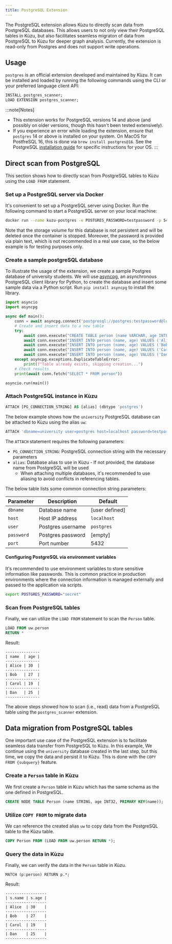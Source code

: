 ```yaml
---
title: PostgreSQL Extension
---
```


The PostgreSQL extension allows Kùzu to directly scan data from PostgreSQL databases.
This allows users to not only view their PostgreSQL tables in Kùzu, but also facilitates seamless
migraton of data from PostgreSQL to Kùzu for deeper graph analysis. Currently, the extension is read-only
from Postgres and does not support write operations.

## Usage

`postgres` is an official extension developed and maintained by Kùzu.
It can be installed and loaded by running the following commands using the CLI or your preferred language
client API:

```sql
INSTALL postgres_scanner;
LOAD EXTENSION postgres_scanner;
```

:::note[Notes]
- This extension works for PostgreSQL versions 14 and above (and possibly on older versions,
though this hasn't been tested extensively).
- If you experience an error while loading the extension, ensure that `postgres` 14 or above is installed
on your system. On MacOS for PostfreSQL 16, this is done via `brew install postgres@16`. See the PostgreSQL
[installation guide](https://www.postgresql.org/download/) for specific instructions for your OS.
:::

## Direct scan from PostgreSQL

This section shows how to directly scan from PostgreSQL tables to Kùzu using the `LOAD FROM` statement.

### Set up a PostgreSQL server via Docker

It's convenient to set up a PostgreSQL server using Docker. Run the following command to start a
PostgreSQL server on your local machine:

```sh
docker run --name kuzu-postgres -e POSTGRES_PASSWORD=testpassword -p 5432:5432 --rm postgres:latest
```

Note that the storage volume for this database is not persistent and will be deleted once the
container is stopped. Moreover, the password is provided via plain text, which is not recommended
in a real use case, so the below example is for testing purposes only.

### Create a sample postgreSQL database

To illustrate the usage of the extension, we create a sample Postgres database of university
students. We will use [asyncpg](https://magicstack.github.io/asyncpg/current/index.html),
an asynchronous PostgreSQL client library for Python, to create the database and insert some sample data
via a Python script.
Run `pip install asyncpg` to install the library.

```py
import asyncio
import asyncpg

async def main():
    conn = await asyncpg.connect('postgresql://postgres:testpassword@localhost:5432/postgres')
    # Create and insert data to a new table
    try:
        await conn.execute("CREATE TABLE person (name VARCHAR, age INTEGER);")
        await conn.execute("INSERT INTO person (name, age) VALUES ('Alice', 30)")
        await conn.execute("INSERT INTO person (name, age) VALUES ('Bob', 27)")
        await conn.execute("INSERT INTO person (name, age) VALUES ('Carol', 19)")
        await conn.execute("INSERT INTO person (name, age) VALUES ('Dan', 25)")
    except asyncpg.exceptions.DuplicateTableError:
        print(f"Table already exists, skipping creation...")
    # Check results
    print(await conn.fetch("SELECT * FROM person"))

asyncio.run(main())
```

### Attach PostgreSQL instance in Kùzu

```sql
ATTACH [PG_CONNECTION_STRING] AS [alias] (dbtype 'postgres')
```

The below example shows how the `university` PostgreSQL database can be attached to Kùzu using
the alias `uw`:

```sql
ATTACH 'dbname=university user=postgres host=localhost password=testpassword port=5432' AS uw (dbtype 'postgres');
```

The `ATTACH` statement requires the following parameters:

- `PG_CONNECTION_STRING`: PostgreSQL connection string with the necessary parameters
- `alias`: Database alias to use in Kùzu - If not provided, the database name from PostgreSQL will be used
    - When attaching multiple databases, it's recommended to use aliasing to avoid conflicts in
referencing tables.

The below table lists some common connection string parameters:

| Parameter | Description | Default |
|-----------|-------------| ------- |
| `dbname`    | Database name | [user defined] |
| `host`      | Host IP address | `localhost` |
| `user`      | Postgres username | `postgres` |
| `password`  | Postgres password | [empty] |
| `port`      | Port number | 5432 |

#### Configuring PostgreSQL via environment variables

It's recommended to use environment variables to store sensitive information like passwords. This is
common practice in production environments where the connection information is managed externally and
passed to the application via scripts.

```sh
export POSTGRES_PASSWORD="secret"
```

### Scan from PostgreSQL tables

Finally, we can utilize the `LOAD FROM` statement to scan the `Person` table.

```sql
LOAD FROM uw.person
RETURN *
```

Result:

```
---------------
| name  | age |
---------------
| Alice | 30  |
---------------
| Bob   | 27  |
---------------
| Carol | 19  |
---------------
| Dan   | 25  |
---------------
```

The above steps showed how to scan (i.e., read) data from a PostgreSQL table using the `postgres_scanner` extension.

## Data migration from PostgreSQL tables

One important use case of the PostgreSQL extension is to facilitate seamless data transfer from PostgreSQL to Kùzu.
In this example, We continue using the `university` database created in the last step, but this time,
we copy the data and persist it to Kùzu. This is done with the `COPY FROM {subquery}` feature.

### Create a `Person` table in Kùzu

We first create a `Person` table in Kùzu which has the same schema as the one defined in PostgreSQL.

```sql
CREATE NODE TABLE Person (name STRING, age INT32, PRIMARY KEY(name));
```

### Utilize `COPY FROM` to migrate data

We can reference the created alias `uw` to copy data from the PostgreSQL table to the Kùzu table.

```sql
COPY Person FROM (LOAD FROM uw.person RETURN *);
```

### Query the data in Kùzu

Finally, we can verify the data in the `Person` table in Kùzu.

```cypher
MATCH (p:person) RETURN p.*;
```

Result:
```
------------------
| s.name | s.age |
------------------
| Alice  | 30    |
------------------
| Bob    | 27    |
------------------
| Carol  | 19    |
------------------
| Dan    | 25    |
------------------
```
